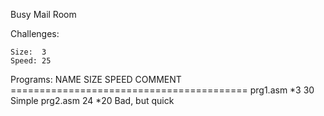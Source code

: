 Busy Mail Room

Challenges:

    Size:  3
    Speed: 25

Programs:
    NAME       SIZE     SPEED     COMMENT
    =========================================
    prg1.asm   *3        30       Simple
    prg2.asm    24			*20       Bad, but quick
